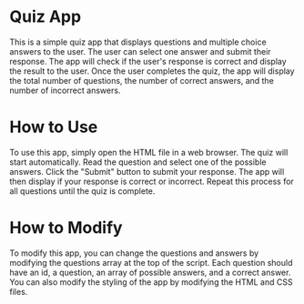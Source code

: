 # Quiz App
This is a simple quiz app that displays questions and multiple choice answers to the user. The user can select one answer and submit their response. The app will check if the user's response is correct and display the result to the user. Once the user completes the quiz, the app will display the total number of questions, the number of correct answers, and the number of incorrect answers.

# How to Use
To use this app, simply open the HTML file in a web browser. The quiz will start automatically. Read the question and select one of the possible answers. Click the "Submit" button to submit your response. The app will then display if your response is correct or incorrect. Repeat this process for all questions until the quiz is complete.

# How to Modify
To modify this app, you can change the questions and answers by modifying the questions array at the top of the script. Each question should have an id, a question, an array of possible answers, and a correct answer. You can also modify the styling of the app by modifying the HTML and CSS files.
